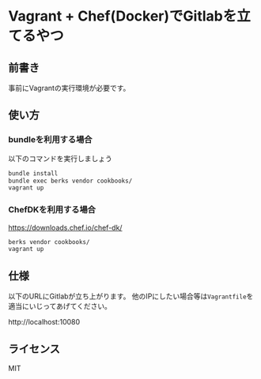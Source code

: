 # Vagrant + Chef(Docker)でGitlabを立てるやつ
## 前書き
事前にVagrantの実行環境が必要です。

## 使い方
### bundleを利用する場合
以下のコマンドを実行しましょう

```sh
bundle install
bundle exec berks vendor cookbooks/
vagrant up
```

### ChefDKを利用する場合
https://downloads.chef.io/chef-dk/

```sh
berks vendor cookbooks/
vagrant up
```


## 仕様
以下のURLにGitlabが立ち上がります。
他のIPにしたい場合等は`Vagrantfile`を適当にいじってあげてください。

http://localhost:10080


## ライセンス
MIT